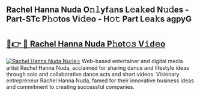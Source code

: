 ## Rachel Hanna Nuda O𝚗𝚕yf𝚊ns L𝚎a𝚔ed N𝚞𝚍es - Part-STc P𝚑𝚘tos Vi𝚍𝚎o - H𝚘𝚝 Part L𝚎a𝚔s agpyG

# <h2><a href="http://kf6181.oniu.top/?m=Rachel+Hanna+Nuda">🔗👉 🔴 Rachel Hanna Nuda P𝚑ot𝚘𝚜 V𝚒d𝚎o</a></h2>

[![Rachel Hanna Nuda Nu𝚍e𝚜](https://i.imgur.com/0qMVB7G.gif)](http://kf6181.oniu.top/?m=Rachel+Hanna+Nuda)
Web-based entertainer and digital media artist Rachel Hanna Nuda, acclaimed for sharing dance and lifestyle ideas through solo and collaborative dance acts and short videos. Visionary entrepreneur Rachel Hanna Nuda, famed for their innovative business ideas and commitment to creating successful companies.  
